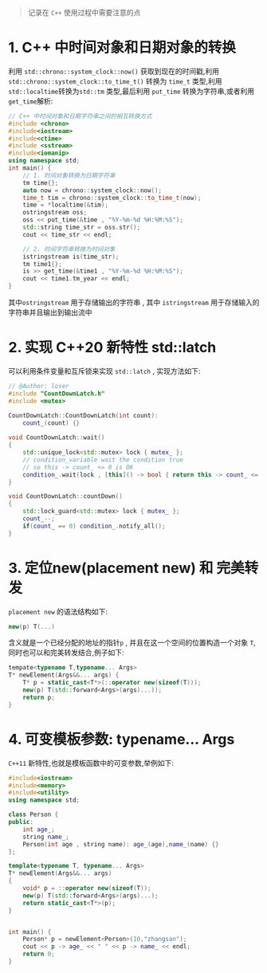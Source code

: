 > 记录在 `C++` 使用过程中需要注意的点
# 1. C++ 中时间对象和日期对象的转换
利用 `std::chrono::system_clock::now()` 获取到现在的时间戳,利用 `std::chrono::system_clock::to_time_t()` 转换为 `time_t` 类型,利用 `std::localtime`转换为`std::tm` 类型,最后利用 `put_time` 转换为字符串,或者利用 `get_time`解析:
```c++
// C++ 中时间对象和日期字符串之间的相互转换方式
#include <chrono>
#include<iostream>
#include<ctime>
#include <sstream>
#include<iomanip>
using namespace std;
int main() {
    // 1. 时间对象转换为日期字符串
    tm time{}; 
    auto now = chrono::system_clock::now();
    time_t tim = chrono::system_clock::to_time_t(now);
    time = *localtime(&tim);
    ostringstream oss;
    oss << put_time(&time , "%Y-%m-%d %H:%M:%S"); 
    std::string time_str = oss.str();
    cout << time_str << endl;

    // 2. 时间字符串转换为时间对象
    istringstream is(time_str);
    tm time1{};
    is >> get_time(&time1 , "%Y-%m-%d %H:%M:%S");
    cout << time1.tm_year << endl;
}
```
其中`ostringstream` 用于存储输出的字符串 , 其中 `istringstream` 用于存储输入的字符串并且输出到输出流中

# 2. 实现 C++20 新特性 std::latch
可以利用条件变量和互斥锁来实现 `std::latch` , 实现方法如下:
```c++
// @Author: loser
#include "CountDownLatch.h"
#include <mutex>

CountDownLatch::CountDownLatch(int count): 
    count_(count) {}
   
void CountDownLatch::wait()
{
    std::unique_lock<std::mutex> lock { mutex_ };
    // condition_variable wait the condition true
    // so this -> count_ <= 0 is OK
    condition_.wait(lock , [this]() -> bool { return this -> count_ <= 0; });
}

void CountDownLatch::countDown()
{
    std::lock_guard<std::mutex> lock { mutex_ };
    count_--;
    if(count_ == 0) condition_.notify_all();
}
```

# 3. 定位new(placement new) 和 完美转发
`placement new` 的语法结构如下:
```c++
new(p) T(...)
```
含义就是一个已经分配的地址的指针`p` , 并且在这一个空间的位置构造一个对象 `T`,同时也可以和完美转发结合,例子如下:
```c++
tempate<typename T,typename... Args>
T* newElement(Args&&... args) {
	T* p = static_cast<T*>(::operator new(sizeof(T)));
	new(p) T(std::forward<Args>(args)...));
	return p;
}
```

# 4. 可变模板参数: typename... Args
`C++11` 新特性,也就是模板函数中的可变参数,举例如下:
```c++
#include<iostream>
#include<memory>
#include<utility>
using namespace std;

class Person {
public:
    int age_;
    string name_;
    Person(int age , string name): age_(age),name_(name) {}
};

template<typename T, typename... Args>
T* newElement(Args&&... args)
{
    void* p = ::operator new(sizeof(T));
    new(p) T(std::forward<Args>(args)...);
    return static_cast<T*>(p);
}


int main() {
    Person* p = newElement<Person>(10,"zhangsan");
    cout << p -> age_ << " " << p -> name_ << endl;
    return 0;
}
```





















